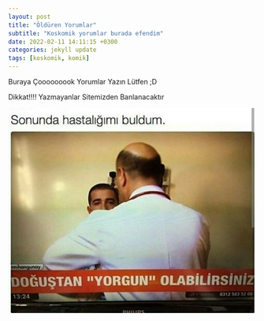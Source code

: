 ```yaml
---
layout: post
title: "Öldüren Yorumlar"
subtitle: "Koskomik yorumlar burada efendim"
date: 2022-02-11 14:11:15 +0300
categories: jekyll update
tags: [koskomik, komik]
---
```


<span class="color-blue">Buraya</span>
<span class="color-green">Çooooooook</span>
<span class="color-orange">Yorumlar</span>
<span class="color-red">Yazın Lütfen ;D</span><br>

<span class="highlight-blue">Dikkat!!!!</span>
<span class="highlight-green">Yazmayanlar</span>
<span class="highlight-orange">Sitemizden</span>
<span class="highlight-red">Banlanacaktır</span>

![](../assets/hasta.jpg)
